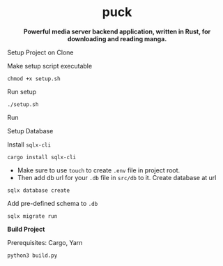<h1 align="center">puck</h1>  
<p align="center">  
 <b> Powerful media server backend application, written in Rust, for downloading and reading manga.</b>  
</p> 

Setup Project on Clone

Make setup script executable
```
chmod +x setup.sh
```
Run setup
```
./setup.sh
```

Run

Setup Database

Install `sqlx-cli`
```
cargo install sqlx-cli
```

- Make sure to use `touch` to create `.env` file in project root.
- Then add db url for your `.db` file in `src/db` to it.
Create database at url
```
sqlx database create
```
Add pre-defined schema to `.db`
```
sqlx migrate run
```

<p><b>Build Project</b></p>
Prerequisites: Cargo, Yarn

```
python3 build.py
```
